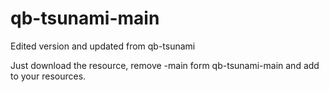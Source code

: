 # qb-tsunami-main
Edited version and updated from qb-tsunami

Just download the resource, remove -main form qb-tsunami-main 
and add to your resources.

